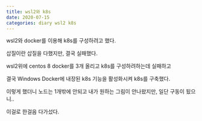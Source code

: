 ```yaml
---
title: wsl2와 k8s
date: 2020-07-15
categories: diary wsl2 k8s
---
```

wsl2와 docker를 이용해 k8s를 구성하려고 했다.

삽질이란 삽질을 다했지만, 결국 실패했다.

wsl2위에 centos 8 docker를 3개 올리고 k8s를 구성하려하는데 실패하고

결국 Windows Docker에 내장된 k8s 기능을 활성화시켜 k8s를 구축했다.

이렇게 했더니 노드는 1개밖에 안되고 내가 원하는 그림이 안나왔지만, 일단 구동이 됬으니..

이걸로 한걸음 다가섰다.